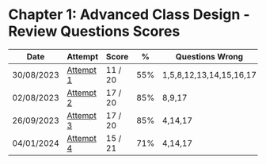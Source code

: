 # Chapter 1: Advanced Class Design - Review Questions Scores

| Date       | Attempt | Score  | %   |  Questions Wrong |
| -------    |-----      |------| --- | ---------------- |
| 30/08/2023 | [Attempt 1](/src/review_questions/chapter_1/attempt_1/) | 11 / 20 | 55% | 1,5,8,12,13,14,15,16,17 |
| 02/08/2023 | [Attempt 2](/src/review_questions/chapter_1/attempt_2/) | 17 / 20 | 85% | 8,9,17  |
| 26/09/2023 | [Attempt 3](/src/review_questions/chapter_1/attempt_3/) | 17 / 20 | 85% | 4,14,17 |
| 04/01/2024 | [Attempt 4](/src/review_questions/chapter_1/attempt_4/) | 15 / 21 | 71% | 4,14,17 |